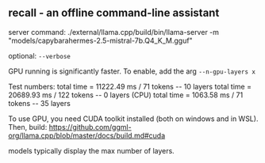 ## recall - an offline command-line assistant

server command: ./external/llama.cpp/build/bin/llama-server -m "models/capybarahermes-2.5-mistral-7b.Q4_K_M.gguf"

optional: `--verbose`

GPU running is significantly faster. To enable, add the arg `--n-gpu-layers x`

Test numbers:
total time =   11222.49 ms /    71 tokens -- 10 layers
total time =   20689.93 ms /   122 tokens -- 0 layers (CPU)
total time =    1063.58 ms /    71 tokens -- 35 layers

To use GPU, you need CUDA toolkit installed (both on windows and in WSL). Then, build:
https://github.com/ggml-org/llama.cpp/blob/master/docs/build.md#cuda

models typically display the max number of layers.
